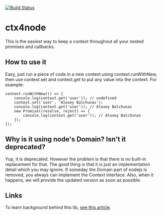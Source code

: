 [![Build Status](https://travis-ci.org/bleshik/ctx4node.svg?branch=master)](https://travis-ci.org/bleshik/ctx4node)
# ctx4node
This is the easiest way to keep a context throughout all your nested promises and callbacks.

## How to use it
Easy, just run a piece of code in a new context using context.runWithNew, then use context.set and context.get to put any value into the context. For example:
```
context.runWithNew(() => {
    console.log(context.get('user')); // undefined
    context.set('user', 'Alexey Balchunas');
    console.log(context.get('user')); // Alexey Balchunas
    new Promise((resolve, reject) => {
        console.log(context.get('user')); // Alexey Balchunas
    });
});
```

## Why is it using node's Domain? Isn't it deprecated?
Yup, it is deprecated. However the problem is that there is no built-in replacement for that.
The good thing is that it is just an implementation detail which you may ignore.
If someday the Domain part of nodejs is removed, you always can implement the Context interface.
Also, when it happens, we will provide the updated version as soon as possible.

## Links
To learn background behind this lib, [see this article](https://medium.com/@AlexeyBalchunas/top-5-headaches-i-had-with-nodejs-as-a-java-developer-81de37672e39).
